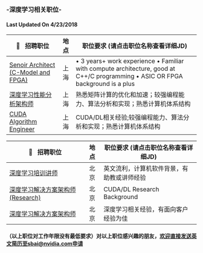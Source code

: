 ### -深度学习相关职位-
#### Last Updated On 4/23/2018

|:pushpin:   招聘职位|地   点|职位要求 (请点击职位名称查看详细JD)|
|-------|:--------:|-------|
|[Senoir Architect (C-Model and FPGA)](/Senior_Pre-silicon_C-Model_and_FPGA_Prototype_Architect.md)| 上海 |•	3 years+ work experience •	Familiar with compute architecture, good at C++/C programming •	ASIC OR FPGA background is a plus|
|[深度学习性能分析架构师](/深度学习性能分析架构师.md)|上海 |熟悉矩阵计算的优化和加速；较强编程能力、算法分析和实现；熟悉计算机体系结构|
|[CUDA Algorithm Engineer](/CUDA_Algorithm_Engineer.md)| 上海|CUDA/DL相关经验;较强编程能力、算法分析和实现；熟悉计算机体系结构|


|:pushpin:   招聘职位|地   点|职位要求 (请点击职位名称查看详细JD)|
|-------|:--------:|-------|
|[深度学习培训讲师](/深度学习培训讲师.md)|北京| 英文流利，计算机软件背景，有助教或讲师经验|
|[深度学习解决方案架构师(Research)](/深度学习解决方案架构师(Research).md)| 北京 |CUDA/DL Research Background|
|[深度学习解决方案架构师](/深度学习解决方案架构师.md)| 北京 |深度学习相关经验，有面向客户经验为佳 |


#### （以上职位对工作年限没有最低要求）对以上职位感兴趣的朋友，欢迎直接发送英文简历至sbai@nvidia.com申请


